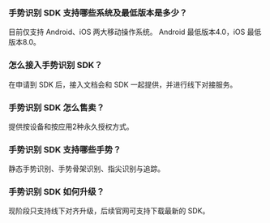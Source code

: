 
### 手势识别 SDK 支持哪些系统及最低版本是多少？
目前仅支持 Android、iOS 两大移动操作系统。
Android 最低版本4.0，iOS 最低版本8.0。

### 怎么接入手势识别 SDK？
在申请到 SDK 后，接入文档会和 SDK 一起提供，并进行线下对接服务。

### 手势识别 SDK 怎么售卖？
提供按设备和按应用2种永久授权方式。

### 手势识别 SDK 支持哪些手势？
静态手势识别、手势骨架识别、指尖识别与追踪。
   
### 手势识别 SDK 如何升级？
现阶段只支持线下对齐升级，后续官网可支持下载最新的 SDK。
